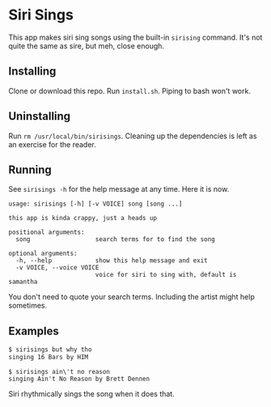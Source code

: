 # Siri Sings

This app makes siri sing songs using the built-in `sirising` command. It's not quite the same as sire,
but meh, close enough.

## Installing

Clone or download this repo. Run `install.sh`. Piping to bash won't work.

## Uninstalling

Run `rm /usr/local/bin/sirisings`. Cleaning up the dependencies is left as an exercise for the reader.

## Running

See `sirisings -h` for the help message at any time. Here it is now.

```
usage: sirisings [-h] [-v VOICE] song [song ...]

this app is kinda crappy, just a heads up

positional arguments:
  song                  search terms for to find the song

optional arguments:
  -h, --help            show this help message and exit
  -v VOICE, --voice VOICE
                        voice for siri to sing with, default is samantha
```

You don't need to quote your search terms. Including the artist might help sometimes.

## Examples

```bash
$ sirisings but why tho
singing 16 Bars by HIM
```

```
$ sirisings ain\'t no reason
singing Ain't No Reason by Brett Dennen
```

Siri rhythmically sings the song when it does that.
